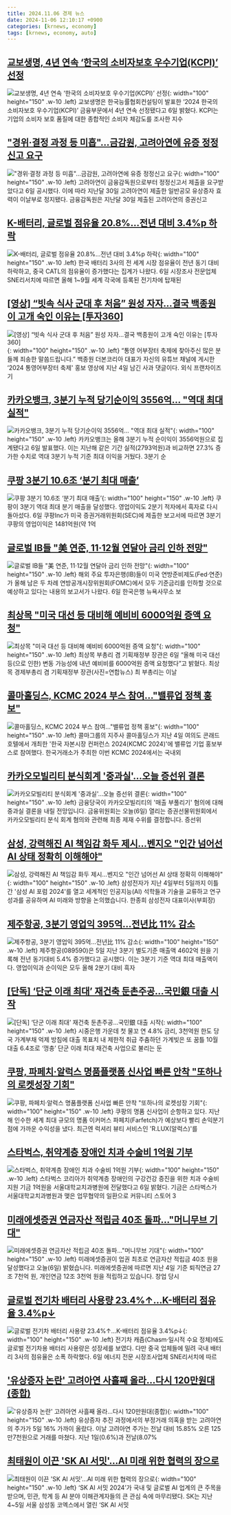 ```yaml
---
title: 2024.11.06 경제 뉴스
date: 2024-11-06 12:10:17 +0900
categories: [krnews, economy]
tags: [krnews, economy, auto]
---
```

## [교보생명, 4년 연속 ‘한국의 소비자보호 우수기업(KCPI)’ 선정](https://n.news.naver.com/mnews/article/016/0002384198)

![교보생명, 4년 연속 ‘한국의 소비자보호 우수기업(KCPI)’ 선정](https://mimgnews.pstatic.net/image/origin/016/2024/11/06/2384198.jpg?type=nf220_150){: width="100" height="150" .w-10 .left}
교보생명은 한국능률협회컨설팅이 발표한 ‘2024 한국의 소비자보호 우수기업(KCPI)’ 금융부문에서 4년 연속 선정됐다고 6일 밝혔다. KCPI는 기업의 소비자 보호 품질에 대한 종합적인 소비자 체감도를 조사한 지수

## ["경위·결정 과정 등 미흡"…금감원, 고려아연에 유증 정정신고 요구](https://n.news.naver.com/mnews/article/015/0005053668)

!["경위·결정 과정 등 미흡"…금감원, 고려아연에 유증 정정신고 요구](https://mimgnews.pstatic.net/image/origin/015/2024/11/06/5053668.jpg?type=nf220_150){: width="100" height="150" .w-10 .left}
고려아연이 금융감독원으로부터 정정신고서 제출을 요구받았다고 6일 공시했다. 이에 따라 지난달 30일 고려아연이 제출한 일반공모 유상증자 효력이 이날부로 정지됐다. 금융감독원은 지난달 30일 제출된 고려아연의 증권신고

## [K-배터리, 글로벌 점유율 20.8%…전년 대비 3.4%p 하락](https://n.news.naver.com/mnews/article/003/0012886572)

![K-배터리, 글로벌 점유율 20.8%…전년 대비 3.4%p 하락](https://mimgnews.pstatic.net/image/origin/003/2024/11/06/12886572.jpg?type=nf220_150){: width="100" height="150" .w-10 .left}
한국 배터리 3사의 전 세계 시장 점유율이 전년 동기 대비 하락하고, 중국 CATL의 점유율이 증가했다는 집계가 나왔다. 6일 시장조사 전문업체 SNE리서치에 따르면 올해 1~9월 세계 각국에 등록된 전기차에 탑재된

## [[영상] “빗속 식사 군대 후 처음” 원성 자자…결국 백종원이 고개 숙인 이유는 [투자360]](https://n.news.naver.com/mnews/article/016/0002384009)

![[영상] “빗속 식사 군대 후 처음” 원성 자자…결국 백종원이 고개 숙인 이유는 [투자360]](https://mimgnews.pstatic.net/image/origin/016/2024/11/05/2384009.jpg?type=nf220_150){: width="100" height="150" .w-10 .left}
“통영 어부장터 축제에 찾아주신 많은 분들께 죄송한 말씀드립니다.” 백종원 더본코리아 대표가 자신의 유튜브 채널에 게시한 ‘2024 통영어부장터 축제' 홍보 영상에 지난 4일 남긴 사과 댓글이다. 외식 프랜차이즈 기

## [카카오뱅크, 3분기 누적 당기순이익 3556억… "역대 최대 실적"](https://n.news.naver.com/mnews/article/366/0001029816)

![카카오뱅크, 3분기 누적 당기순이익 3556억… "역대 최대 실적"](https://mimgnews.pstatic.net/image/origin/366/2024/11/06/1029816.jpg?type=nf220_150){: width="100" height="150" .w-10 .left}
카카오뱅크는 올해 3분기 누적 순이익이 3556억원으로 집계됐다고 6일 발표했다. 이는 지난해 같은 기간 실적(2793억원)과 비교하면 27.3% 증가한 수치로 역대 3분기 누적 기준 최대 이익을 거뒀다. 3분기 순

## [쿠팡 3분기 10.6조 ‘분기 최대 매출’](https://n.news.naver.com/mnews/article/016/0002384416)

![쿠팡 3분기 10.6조 ‘분기 최대 매출’](https://mimgnews.pstatic.net/image/origin/016/2024/11/06/2384416.jpg?type=nf220_150){: width="100" height="150" .w-10 .left}
쿠팡이 3분기 역대 최대 분기 매출을 달성했다. 영업이익도 2분기 적자에서 흑자로 다시 돌아섰다. 6일 쿠팡Inc가 미국 증권거래위원회(SEC)에 제출한 보고서에 따르면 3분기 쿠팡의 영업이익은 1481억원(약 1억

## [글로벌 IB들 "美 연준, 11·12월 연달아 금리 인하 전망"](https://n.news.naver.com/mnews/article/025/0003398604)

![글로벌 IB들 "美 연준, 11·12월 연달아 금리 인하 전망"](https://mimgnews.pstatic.net/image/origin/025/2024/11/06/3398604.jpg?type=nf220_150){: width="100" height="150" .w-10 .left}
해외 주요 투자은행(IB)들이 미국 연방준비제도(Fed·연준)가 올해 남은 두 차례 연방공개시장위원회(FOMC)에서 모두 기준금리를 인하할 것으로 예상하고 있다는 내용의 보고서가 나왔다. 6일 한국은행 뉴욕사무소 보

## [최상목 "미국 대선 등 대비해 예비비 6000억원 증액 요청"](https://n.news.naver.com/mnews/article/018/0005878468)

![최상목 "미국 대선 등 대비해 예비비 6000억원 증액 요청"](https://mimgnews.pstatic.net/image/origin/018/2024/11/06/5878468.jpg?type=nf220_150){: width="100" height="150" .w-10 .left}
최상목 부총리 겸 기획재정부 장관은 6일 “올해 미국 대선 등(으로 인한) 변동 가능성에 내년 예비비를 6000억원 증액 요청했다”고 밝혔다. 최상목 경제부총리 겸 기획재정부 장관(사진=연합뉴스) 최 부총리는 이날

## [콜마홀딩스, KCMC 2024 부스 참여…"밸류업 정책 홍보"](https://n.news.naver.com/mnews/article/008/0005110098)

![콜마홀딩스, KCMC 2024 부스 참여…"밸류업 정책 홍보"](https://mimgnews.pstatic.net/image/origin/008/2024/11/05/5110098.jpg?type=nf220_150){: width="100" height="150" .w-10 .left}
콜마그룹의 지주사 콜마홀딩스가 지난 4일 여의도 콘래드호텔에서 개최한 '한국 자본시장 컨퍼런스 2024(KCMC 2024)'에 밸류업 기업 홍보부스로 참여했다. 한국거래소가 주최한 이번 KCMC 2024에서는 국내외

## [카카오모빌리티 분식회계 '중과실'…오늘 증선위 결론](https://n.news.naver.com/mnews/article/422/0000690998)

![카카오모빌리티 분식회계 '중과실'…오늘 증선위 결론](https://mimgnews.pstatic.net/image/origin/422/2024/11/06/690998.jpg?type=nf220_150){: width="100" height="150" .w-10 .left}
금융당국이 카카오모빌리티의 '매출 부풀리기' 혐의에 대해 중과실 결론을 내릴 전망입니다. 금융위원회는 오늘(6일) 열리는 증권선물위원회에서 카카오모빌리티 분식 회계 혐의와 관련해 최종 제재 수위를 결정합니다. 증선위

## [삼성, 강력해진 AI 책임감 화두 제시…벤지오 "인간 넘어선 AI 상태 정확히 이해해야"](https://n.news.naver.com/mnews/article/374/0000409452)

![삼성, 강력해진 AI 책임감 화두 제시…벤지오 "인간 넘어선 AI 상태 정확히 이해해야"](https://mimgnews.pstatic.net/image/origin/374/2024/11/06/409452.jpg?type=nf220_150){: width="100" height="150" .w-10 .left}
삼성전자가 지난 4일부터 5일까지 이틀간 '삼성 AI 포럼 2024'를 열고 세계적인 인공지능(AI) 석학들과 기술을 교류하고 연구 성과를 공유하며 AI 미래와 방향을 논의했습니다. 한종희 삼성전자 대표이사(부회장)

## [제주항공, 3분기 영업익 395억…전년比 11% 감소](https://n.news.naver.com/mnews/article/421/0007889203)

![제주항공, 3분기 영업익 395억…전년比 11% 감소](https://mimgnews.pstatic.net/image/origin/421/2024/11/05/7889203.jpg?type=nf220_150){: width="100" height="150" .w-10 .left}
제주항공(089590)은 5일 지난 3분기 별도기준 매출액 4602억 원을 기록해 전년 동기대비 5.4% 증가했다고 공시했다. 이는 3분기 기준 역대 최대 매출액이다. 영업이익과 순이익은 모두 올해 2분기 대비 흑자

## [[단독] ‘단군 이래 최대’ 재건축 둔촌주공…국민銀 대출 시작](https://n.news.naver.com/mnews/article/009/0005391531)

![[단독] ‘단군 이래 최대’ 재건축 둔촌주공…국민銀 대출 시작](https://mimgnews.pstatic.net/image/origin/009/2024/11/05/5391531.jpg?type=nf220_150){: width="100" height="150" .w-10 .left}
시중은행 가운데 첫 물꼬 연 4.8% 금리, 3천억원 한도 당국 가계부채 억제 방침에 대출 목표치 내 제한적 취급 주춤하던 가계빚은 또 꿈틀 10월 대출 6.4조로 ‘껑충’ 단군 이래 최대 재건축 사업으로 불리는 둔

## [쿠팡, 파페치·알럭스 명품플랫폼 신사업 빠른 안착 "또하나의 로켓성장 기회"](https://n.news.naver.com/mnews/article/003/0012886398)

![쿠팡, 파페치·알럭스 명품플랫폼 신사업 빠른 안착 "또하나의 로켓성장 기회"](https://mimgnews.pstatic.net/image/origin/003/2024/11/06/12886398.jpg?type=nf220_150){: width="100" height="150" .w-10 .left}
쿠팡의 명품 신사업이 순항하고 있다. 지난해 인수한 세계 최대 규모의 명품 이커머스 파페치(Farfetch)가 예상보다 빨리 손익분기점에 가까운 수익성을 냈다. 최근엔 럭셔리 뷰티 서비스인 'R.LUX(알럭스)'를

## [스타벅스, 취약계층 장애인 치과 수술비 1억원 기부](https://n.news.naver.com/mnews/article/277/0005495648)

![스타벅스, 취약계층 장애인 치과 수술비 1억원 기부](https://mimgnews.pstatic.net/image/origin/277/2024/11/06/5495648.jpg?type=nf220_150){: width="100" height="150" .w-10 .left}
스타벅스 코리아가 취약계층 장애인의 구강건강 증진을 위한 치과 수술비 지원 기금 1억원을 서울대학교치과병원에 전달했다고 6일 밝혔다. 기금은 스타벅스가 서울대학교치과병원과 맺은 업무협약의 일환으로 커뮤니티 스토어 3

## [미래에셋증권 연금자산 적립금 40조 돌파…"머니무브 기대"](https://n.news.naver.com/mnews/article/374/0000409457)

![미래에셋증권 연금자산 적립금 40조 돌파…"머니무브 기대"](https://mimgnews.pstatic.net/image/origin/374/2024/11/06/409457.jpg?type=nf220_150){: width="100" height="150" .w-10 .left}
미래에셋증권이 업권 최초로 연금자산 적립금 40조 원을 달성했다고 오늘(6일) 밝혔습니다. 미래에셋증권에 따르면 지난 4일 기준 퇴직연금 27조 7천억 원, 개인연금 12조 3천억 원을 적립하고 있습니다. 창업 당시

## [글로벌 전기차 배터리 사용량 23.4%↑…K-배터리 점유율 3.4%p↓](https://n.news.naver.com/mnews/article/001/0015028321)

![글로벌 전기차 배터리 사용량 23.4%↑…K-배터리 점유율 3.4%p↓](https://mimgnews.pstatic.net/image/origin/001/2024/11/06/15028321.jpg?type=nf220_150){: width="100" height="150" .w-10 .left}
전기차 캐즘(Chasm·일시적 수요 정체)에도 글로벌 전기차용 배터리 사용량은 성장세를 보였다. 다만 중국 업체들에 밀려 국내 배터리 3사의 점유율은 소폭 하락했다. 6일 에너지 전문 시장조사업체 SNE리서치에 따르

## ['유상증자 논란' 고려아연 사흘째 올라…다시 120만원대(종합)](https://n.news.naver.com/mnews/article/001/0015027187)

!['유상증자 논란' 고려아연 사흘째 올라…다시 120만원대(종합)](https://mimgnews.pstatic.net/image/origin/001/2024/11/05/15027187.jpg?type=nf220_150){: width="100" height="150" .w-10 .left}
유상증자 추진 과정에서의 부정거래 의혹을 받는 고려아연의 주가가 5일 16% 가까이 올랐다. 이날 고려아연 주가는 전날 대비 15.85% 오른 125만7천원으로 거래를 마쳤다. 지난 1일(0.6%)과 전날(8.07%

## [최태원이 이끈 'SK AI 서밋'…AI 미래 위한 협력의 장으로](https://n.news.naver.com/mnews/article/119/0002889758)

![최태원이 이끈 'SK AI 서밋'…AI 미래 위한 협력의 장으로](https://mimgnews.pstatic.net/image/origin/119/2024/11/06/2889758.jpg?type=nf220_150){: width="100" height="150" .w-10 .left}
‘SK AI 서밋 2024’가 국내 및 글로벌 AI 업계의 큰 주목을 받으며, 민관, 학계 등 AI 분야 이해관계자들의 큰 관심 속에 마무리됐다. SK는 지난 4~5일 서울 삼성동 코엑스에서 열린 ‘SK AI 서밋

